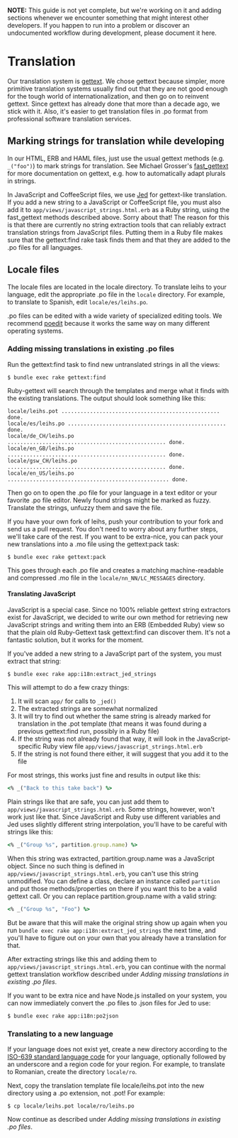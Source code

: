 **NOTE:** This guide is not yet complete, but we're working on it and adding sections whenever we encounter something that might interest other developers. If you happen to run into a problem or discover an undocumented workflow during development, please document it here.


# Translation

Our translation system is [gettext](http://www.gnu.org/software/gettext/). We chose gettext because simpler, more primitive translation systems usually find out that they are not good enough for the tough world of internationalization, and then go on to reinvent gettext. Since gettext has already done that more than a decade ago, we stick with it. Also, it's easier to get translation files in .po format from professional software translation services.

## Marking strings for translation while developing

In our HTML, ERB and HAML files, just use the usual gettext methods (e.g. `_("foo")`) to mark strings for translation. See Michael Grosser's [fast_gettext](https://github.com/grosser/fast_gettext) for more documentation on gettext, e.g. how to automatically adapt plurals in strings.

In JavaScript and CoffeeScript files, we use [Jed](http://slexaxton.github.com/Jed/) for gettext-like translation. If you add a new string to a JavaScript or CoffeeScript file, you must also add it to `app/views/javascript_strings.html.erb` as a Ruby string, using the fast_gettext methods described above. Sorry about that! The reason for this is that there are currently no string extraction tools that can reliably extract translation strings from JavaScript files. Putting them in a Ruby file makes sure that the gettext:find rake task finds them and that they are added to the .po files for all languages.

## Locale files

The locale files are located in the locale directory. To translate leihs to your language, edit the appropriate .po file in the `locale` directory. For example, to translate to Spanish, edit `locale/es/leihs.po`.

.po files can be edited with a wide variety of specialized editing tools. We recommend [poedit](http://www.poedit.net/) because it works the same way on many different operating systems.

### Adding missing translations in existing .po files

Run the gettext:find task to find new untranslated strings in all the views:

    $ bundle exec rake gettext:find

Ruby-gettext will search through the templates and merge what it finds with the existing translations. The output should look something like this:

    locale/leihs.pot .................................................. done.
    locale/es/leihs.po .................................................. done.
    locale/de_CH/leihs.po .................................................. done.
    locale/en_GB/leihs.po .................................................. done.
    locale/gsw_CH/leihs.po .................................................. done.
    locale/en_US/leihs.po ................................................... done.

Then go on to open the .po file for your language in a text editor or your favorite .po file editor. Newly found strings might be marked as fuzzy. Translate the strings, unfuzzy them and save the file.

If you have your own fork of leihs, push your contribution to your fork and send us a pull request. You don't need to worry about any further steps, we'll take care of the rest. If you want to be extra-nice, you can pack your new translations into a .mo file using the gettext:pack task:

    $ bundle exec rake gettext:pack
    
This goes through each .po file and creates a matching machine-readable and compressed .mo file in the `locale/nn_NN/LC_MESSAGES` directory.

#### Translating JavaScript

JavaScript is a special case. Since no 100% reliable gettext string extractors exist for JavaScript, we decided to write our own method for retrieving new JavaScript strings and writing them into an ERB (Embedded Ruby) view so that the plain old Ruby-Gettext task gettext:find can discover them. It's not a fantastic solution, but it works for the moment.

If you've added a new string to a JavaScript part of the system, you must extract that string:

    $ bundle exec rake app:i18n:extract_jed_strings
    
This will attempt to do a few crazy things:

1. It will scan `app/` for calls to `_jed()`
1. The extracted strings are somewhat normalized
1. It will try to find out whether the same string is already marked for translation in the .pot template (that means it was found during a previous gettext:find run, possibly in a Ruby file)
1. If the string was not already found that way, it will look in the JavaScript-specific Ruby view file `app/views/javascript_strings.html.erb`
1. If the string is not found there either, it will suggest that you add it to the file

For most strings, this works just fine and results in output like this:

```ruby
<% _("Back to this take back") %>
```

Plain strings like that are safe, you can just add them to `app/views/javascript_strings.html.erb`.  Some strings, however, won't work just like that. Since JavaScript and Ruby use different variables and Jed uses slightly different string interpolation, you'll have to be careful with strings like this:

```ruby
<% _("Group %s", partition.group.name) %>
```

When this string was extracted, partition.group.name was a JavaScript object. Since no such thing is defined in `app/views/javascript_strings.html.erb`, you can't use this string unmodified. You can define a class, declare an instance called `partition` and put those methods/properties on there if you want this to be a valid gettext call. Or you can replace partition.group.name with a valid string:

```ruby
<% _("Group %s", "Foo") %>
```

But be aware that this will make the original string show up again when you run `bundle exec rake app:i18n:extract_jed_strings` the next time, and you'll have to figure out on your own that you already have a translation for that.

After extracting strings like this and adding them to `app/views/javascript_strings.html.erb`, you can continue with the normal gettext translation workflow described under _Adding missing translations in existing .po files_.

If you want to be extra nice and have Node.js installed on your system, you can now immediately convert the .po files to .json files for Jed to use:

    $ bundle exec rake app:i18n:po2json

### Translating to a new language

If your language does not exist yet, create a new directory according to the [ISO-639 standard language code](http://en.wikipedia.org/wiki/List_of_ISO_639-1_codes) for your language, optionally followed by an underscore and a region code for your region. For example, to translate to Romanian, create the directory `locale/ro`.

Next, copy the translation template file locale/leihs.pot into the new directory using a .po extension, not .pot! For example:

    $ cp locale/leihs.pot locale/ro/leihs.po

Now continue as described under _Adding missing translations in existing .po files_.


